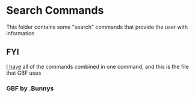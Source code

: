 # Search Commands
This folder contains some "search" commands that provide the user with information

## FYI
[I have](https://github.com/DepressedBunnys/Discord.JS-Bot-Commands/blob/main/GBF/Search%20Commands/Search-SubCommands.js) all of the commands combined in one command, and this is the file that GBF uses

### GBF by .Bunnys
